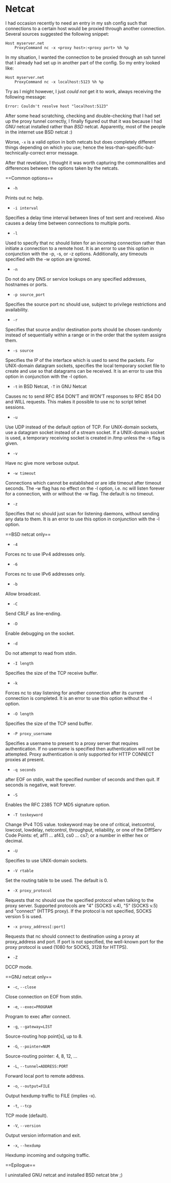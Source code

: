 #  Netcat

I had occasion recently to need an entry in my ssh config such that
connections to a certain host would be proxied through another
connection. Several sources suggested the following snippet:

    Host myserver.net
        ProxyCommand nc -x <proxy host>:<proxy port> %h %p

In my situation, I wanted the connection to be proxied through an ssh
tunnel that I already had set up in another part of the config. So my
entry looked like:

    Host myserver.net
        ProxyCommand nc -x localhost:5123 %h %p

Try as I might however, I just *could not* get it to work, always
receiving the following message:

    Error: Couldn't resolve host "localhost:5123"

After some head scratching, checking and double-checking that I had set
up the proxy tunnel correctly, I finally figured out that it was because
I had *GNU* netcat installed rather than *BSD* netcat. Apparently, most
of the people in the internet use BSD netcat :)

Worse, `-x` is a valid option in both netcats but does completely
different things depending on which you use; hence the
less-than-specific-but-technically-correct error message.

After that revelation, I thought it was worth capturing the
commonalities and differences between the options taken by the netcats.

==Common options==

- `-h`

Prints out nc help.

- `-i interval`

Specifies a delay time interval between lines of text sent and received.
Also causes a delay time between connections to multiple ports.

- `-l`

Used to specify that nc should listen for an incoming connection rather
than initiate a connection to a remote host. It is an error to use this
option in conjunction with the -p, -s, or -z options. Additionally, any
timeouts specified with the -w option are ignored.

- `-n`

Do not do any DNS or service lookups on any specified addresses,
hostnames or ports.

- `-p source_port`

Specifies the source port nc should use, subject to privilege
restrictions and availability.

- `-r`

Specifies that source and/or destination ports should be chosen randomly
instead of sequentially within a range or in the order that the system
assigns them.

- `-s source`

Specifies the IP of the interface which is used to send the packets. For
UNIX-domain datagram sockets, specifies the local temporary socket file
to create and use so that datagrams can be received. It is an error to
use this option in conjunction with the -l option.

- `-t` in BSD Netcat, `-T` in GNU Netcat

Causes nc to send RFC 854 DON’T and WON’T responses to RFC 854 DO and
WILL requests. This makes it possible to use nc to script telnet
sessions.

- `-u`

Use UDP instead of the default option of TCP. For UNIX-domain sockets,
use a datagram socket instead of a stream socket. If a UNIX-domain
socket is used, a temporary receiving socket is created in /tmp unless
the -s flag is given.

- `-v`

Have nc give more verbose output.

- `-w timeout`

Connections which cannot be established or are idle timeout after
timeout seconds. The -w flag has no effect on the -l option, i.e. nc
will listen forever for a connection, with or without the -w flag. The
default is no timeout.

- `-z`

Specifies that nc should just scan for listening daemons, without
sending any data to them. It is an error to use this option in
conjunction with the -l option.

==BSD netcat only==

- `-4`

Forces nc to use IPv4 addresses only.

- `-6`

Forces nc to use IPv6 addresses only.

- `-b`

Allow broadcast.

- `-C`

Send CRLF as line-ending.

- `-D`

Enable debugging on the socket.

- `-d`

Do not attempt to read from stdin.

- `-I length`

Specifies the size of the TCP receive buffer.

- `-k`

Forces nc to stay listening for another connection after its current
connection is completed. It is an error to use this option without the
-l option.

- `-O length`

Specifies the size of the TCP send buffer.

- `-P proxy_username`

Specifies a username to present to a proxy server that requires
authentication. If no username is specified then authentication will not
be attempted. Proxy authentication is only supported for HTTP CONNECT
proxies at present.

- `-q seconds`

after EOF on stdin, wait the specified number of seconds and then quit.
If seconds is negative, wait forever.

- `-S`

Enables the RFC 2385 TCP MD5 signature option.

- `-T toskeyword`

Change IPv4 TOS value. toskeyword may be one of critical, inetcontrol,
lowcost, lowdelay, netcontrol, throughput, reliability, or one of the
DiffServ Code Points: ef, af11 … af43, cs0 … cs7; or a number in either
hex or decimal.

- `-U`

Specifies to use UNIX-domain sockets.

- `-V rtable`

Set the routing table to be used. The default is 0.

- `-X proxy_protocol`

Requests that nc should use the specified protocol when talking to the
proxy server. Supported protocols are "4" (SOCKS v.4), "5" (SOCKS v.5)
and "connect" (HTTPS proxy). If the protocol is not specified, SOCKS
version 5 is used.

- `-x proxy_address[:port]`

Requests that nc should connect to destination using a proxy at
proxy_address and port. If port is not specified, the well-known port
for the proxy protocol is used (1080 for SOCKS, 3128 for HTTPS).

- `-Z`

DCCP mode.

==GNU netcat only==

- `-c`, `--close`

Close connection on EOF from stdin.

- `-e`, `--exec=PROGRAM`

Program to exec after connect.

- `-g`, `--gateway=LIST`

Source-routing hop point\[s\], up to 8.

- `-G`, `--pointer=NUM`

Source-routing pointer: 4, 8, 12, …

- `-L`, `--tunnel=ADDRESS:PORT`

Forward local port to remote address.

- `-o`, `--output=FILE`

Output hexdump traffic to FILE (implies -x).

- `-t`, `--tcp`

TCP mode (default).

- `-V`, `--version`

Output version information and exit.

- `-x`, `--hexdump`

Hexdump incoming and outgoing traffic.

==Epilogue==

I uninstalled GNU netcat and installed BSD netcat btw ;)
